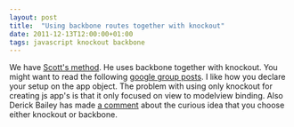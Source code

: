 ```yaml
---
layout: post
title:  "Using backbone routes together with knockout"
date: 2011-12-13T12:00:00+01:00
tags: javascript knockout backbone
---
```


We have <a href="https://github.com/SteveSanderson/knockout/wiki/Scott%27s-method">Scott's method</a>. He uses backbone together with knockout. You might want to read the following <a href="http://groups.google.com/group/knockoutjs/browse_thread/thread/9a7ad2b44885cf5a?pli=1">google group posts</a>. I like how you declare your setup on the app object. The problem with using only knockout for creating js app's is that it only focused on view to modelview binding. Also Derick Bailey has made <a href="http://lostechies.com/derickbailey/2011/11/22/backbone-vs-knockout/">a comment</a> about the curious idea that you choose either knockout or backbone.
<div style="clear: both;"></div>
